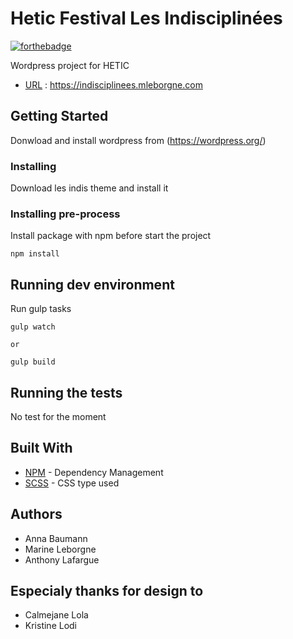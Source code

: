 # Hetic Festival Les Indisciplinées

[![forthebadge](http://forthebadge.com/images/badges/built-with-love.svg)](https://indisciplinees.mleborgne.com)

Wordpress project for HETIC

* [URL](https://indisciplinees.mleborgne.com) : https://indisciplinees.mleborgne.com

## Getting Started

Donwload and install wordpress from (https://wordpress.org/)


### Installing

Download les indis theme and install it 



### Installing pre-process

Install package with npm before start the project

```
npm install
```

## Running dev environment

Run gulp tasks

```
gulp watch

or 

gulp build
```

## Running the tests

No test for the moment


## Built With

* [NPM](https://www.npmjs.com/) - Dependency Management
* [SCSS](http://sass-lang.com/) - CSS type used 

## Authors

* Anna Baumann
* Marine Leborgne
* Anthony Lafargue

## Especialy thanks for design to 

* Calmejane Lola 
* Kristine Lodi


